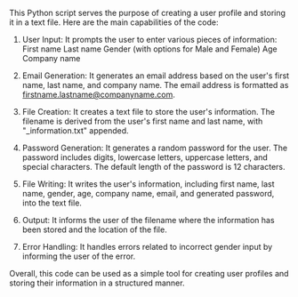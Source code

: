 
This Python script serves the purpose of creating a user profile and storing it in a text file. Here are the main capabilities of the code:

1. User Input: It prompts the user to enter various pieces of information:
First name
Last name
Gender (with options for Male and Female)
Age
Company name

2. Email Generation: It generates an email address based on the user's first name, last name, and company name. The email address is formatted as firstname.lastname@companyname.com.

3. File Creation: It creates a text file to store the user's information. The filename is derived from the user's first name and last name, with "_information.txt" appended.

4. Password Generation: It generates a random password for the user. The password includes digits, lowercase letters, uppercase letters, and special characters. The default length of the password is 12 characters.

5. File Writing: It writes the user's information, including first name, last name, gender, age, company name, email, and generated password, into the text file.

6. Output: It informs the user of the filename where the information has been stored and the location of the file.

7. Error Handling: It handles errors related to incorrect gender input by informing the user of the error.

Overall, this code can be used as a simple tool for creating user profiles and storing their information in a structured manner.
